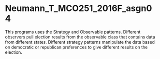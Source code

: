 # Neumann_T_MCO251_2016F_asgn04
This programs uses the Strategy and Observable patterns. Different observers pull election results from the observable class that contains data from different states. 
Different strategy patterns manipulate the data based on democratic or republican preferences to give different results on the election.
